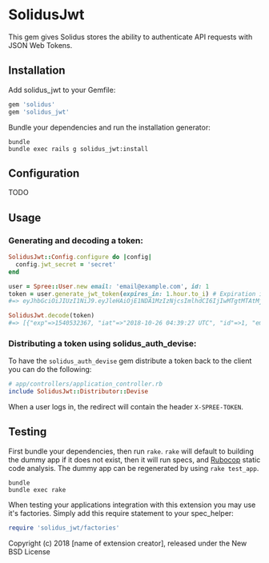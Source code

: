 SolidusJwt
==========

This gem gives Solidus stores the ability to authenticate API requests with
JSON Web Tokens.

Installation
------------

Add solidus_jwt to your Gemfile:

```ruby
gem 'solidus'
gem 'solidus_jwt'
```

Bundle your dependencies and run the installation generator:

```shell
bundle
bundle exec rails g solidus_jwt:install
```

Configuration
-------------
TODO

Usage
-------------
### Generating and decoding a token:

```ruby
SolidusJwt::Config.configure do |config|
  config.jwt_secret = 'secret'
end

user = Spree::User.new email: 'email@example.com', id: 1
token = user.generate_jwt_token(expires_in: 1.hour.to_i) # Expiration is time in seconds
#=> eyJhbGciOiJIUzI1NiJ9.eyJleHAiOjE1NDA1MzIzNjcsImlhdCI6IjIwMTgtMTAtMjYgMDQ6Mzk6MjcgVVRDIiwiaWQiOjEsImVtYWlsIjoiZW1haWxAZXhhbXBsZS5jb20ifQ.LWqf_cfsMwB995AqN9wj5IseJqEZYaIHHIhf8Ej7WIc

SolidusJwt.decode(token)
#=> [{"exp"=>1540532367, "iat"=>"2018-10-26 04:39:27 UTC", "id"=>1, "email"=>"email@example.com"}, {"alg"=>"HS256"}]
```

### Distributing a token using solidus_auth_devise:

To have the `solidus_auth_devise` gem distribute a token back to the client
you can do the following:
```ruby
# app/controllers/application_controller.rb
include SolidusJwt::Distributor::Devise
```

When a user logs in, the redirect will contain the header `X-SPREE-TOKEN`.

Testing
-------

First bundle your dependencies, then run `rake`. `rake` will default to building the dummy app if it does not exist, then it will run specs, and [Rubocop](https://github.com/bbatsov/rubocop) static code analysis. The dummy app can be regenerated by using `rake test_app`.

```shell
bundle
bundle exec rake
```

When testing your applications integration with this extension you may use it's factories.
Simply add this require statement to your spec_helper:

```ruby
require 'solidus_jwt/factories'
```

Copyright (c) 2018 [name of extension creator], released under the New BSD License
